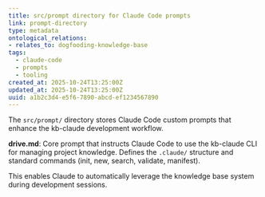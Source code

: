 ```yaml
---
title: src/prompt directory for Claude Code prompts
link: prompt-directory
type: metadata
ontological_relations:
- relates_to: dogfooding-knowledge-base
tags:
  - claude-code
  - prompts
  - tooling
created_at: 2025-10-24T13:25:00Z
updated_at: 2025-10-24T13:25:00Z
uuid: a1b2c3d4-e5f6-7890-abcd-ef1234567890
---
```


The `src/prompt/` directory stores Claude Code custom prompts that enhance the kb-claude development workflow.

**drive.md**: Core prompt that instructs Claude Code to use the kb-claude CLI for managing project knowledge. Defines the `.claude/` structure and standard commands (init, new, search, validate, manifest).

This enables Claude to automatically leverage the knowledge base system during development sessions.
